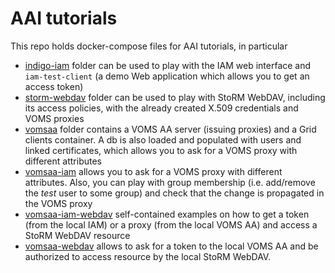 # AAI tutorials

This repo holds docker-compose files for AAI tutorials, in particular

* [indigo-iam](./indigo-iam/) folder can be used to play with the IAM web interface and `iam-test-client` (a demo Web application which allows you to get an access token)
* [storm-webdav](./storm-webdav) folder can be used to play with StoRM WebDAV, including its access policies, with the already created X.509 credentials and VOMS proxies
* [vomsaa](./vomsaa) folder contains a VOMS AA server (issuing proxies) and a Grid clients container. A db is also loaded and populated with users and linked certificates, which allows you to ask for a VOMS proxy with different attributes
* [vomsaa-iam](./vomsaa-iam) allows you to ask for a VOMS proxy with different attributes. Also, you can play with group membership (i.e. add/remove the _test_ user to some group) and check that the change is propagated in the VOMS proxy
* [vomsaa-iam-webdav](./vomsaa-iam-webdav/) self-contained examples on how to get a token (from the local IAM) or a proxy (from the local VOMS AA) and access a StoRM WebDAV resource
* [vomsaa-webdav](./vomsaa-webdav/) allows to ask for a token to the local VOMS AA and be authorized to access resource by the local StoRM WebDAV.